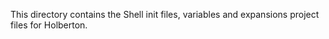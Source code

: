 This directory contains the Shell init files, variables and expansions project files for Holberton.
